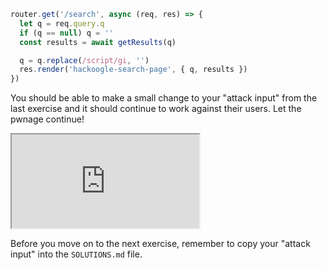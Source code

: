 

```js
router.get('/search', async (req, res) => {
  let q = req.query.q
  if (q == null) q = ''
  const results = await getResults(q)

  q = q.replace(/script/gi, '')
  res.render('hackoogle-search-page', { q, results })
})
```

You should be able to make a small change to your "attack input" from the last exercise and it should continue to work against their users. Let the pwnage continue!

<iframe src='http://localhost:4030'></iframe>

Before you move on to the next exercise, remember to copy your "attack input" into the `SOLUTIONS.md` file.

